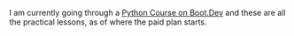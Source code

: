 I am currently going through a [Python Course on Boot.Dev](https://www.boot.dev/tracks/backend) and these are all the practical lessons, as of where the paid plan starts.
